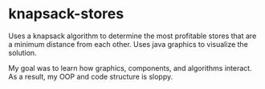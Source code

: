 # knapsack-stores
Uses a knapsack algorithm to determine the most profitable stores that are a minimum distance from each other. Uses java graphics to visualize the solution.

My goal was to learn how graphics, components, and algorithms interact. As a result, my OOP and code structure is sloppy.
